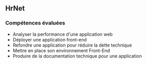 ## HrNet

### Compétences évaluées

- Analyser la performance d'une application web
- Déployer une application front-end
- Refondre une application pour réduire la dette technique
- Mettre en place son environnement Front-End
- Produire de la documentation technique pour une application
